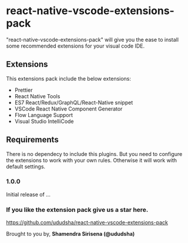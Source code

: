 # react-native-vscode-extensions-pack

"react-native-vscode-extensions-pack" will give you the ease to install some recommended extensions for your visual code IDE.

## Extensions

This extensions pack include the below extensions:
* Prettier
* React Native Tools
* ES7 React/Redux/GraphQL/React-Native snippet
* VSCode React Native Component Generator
* Flow Language Support
* Visual Studio IntelliCode

## Requirements

There is no dependecy to include this plugins. But you need to configure the extensions to work with your own rules. Otherwise it will work with default settings.

### 1.0.0

Initial release of ...

### If you like the extension pack give us a star here.
https://github.com/ududsha/react-native-vscode-extensions-pack

Brought to you by, 
**Shamendra Sirisena (@ududsha)**

